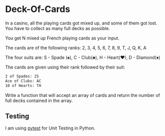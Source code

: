 # Deck-Of-Cards

In a casino, all the playing cards got mixed up, and some of them got lost. You have to collect as many full decks as possible.

You get N mixed up French playing cards as your input. 

The cards are of the following ranks:
2, 3, 4, 5, 6, 7, 8, 9, T, J, Q, K, A

The four suits are:
S - Spade (♠), C - Club(♣), H - Heart(♥), D - Diamond(♦)

The cards are given using their rank followed by their suit:
```bash
2 of Spades: 2S
Ace of Clubs: AC
10 of Hearts: TH
```

Write a function that will accept an array of cards and return the number of full decks contained in the array.

## Testing
I am using [pytest](https://docs.pytest.org/en/latest/) for Unit Testing in Python.
